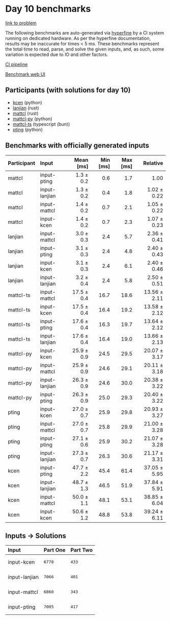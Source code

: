 # Day 10 benchmarks

[link to problem](https://adventofcode.com/2023/day/10)

The following benchmarks are auto-generated via
[hyperfine](https://github.com/sharkdp/hyperfine) by a CI system running on
dedicated hardware. As per the hyperfine documentation, results may be
inaccurate for times < 5 ms. These benchmarks represent the total time to read,
parse, and solve the given inputs, and, as such, some variation is expected due
to IO and other factors.

[CI pipeline](http://ci.papercode.net:8080/teams/main/pipelines/aoc2023)

[Benchmark web UI](https://aoc.ancalagon.black)


## Participants (with solutions for day 10)

- [kcen](https://github.com/kcen/aoc2023) (python)
- [lanjian](https://github.com/lanjian/aoc-2023) (rust)
- [mattcl](https://github.com/mattcl/aoc2023) (rust)
- [mattcl-py](https://github.com/mattcl/aoc2023-py) (python)
- [mattcl-ts](https://github.com/mattcl/aoc2023-js) (typescript (bun))
- [pting](https://github.com/pting/aoc2023) (python)


## Benchmarks with officially generated inputs

| Participant | Input | Mean [ms] | Min [ms] | Max [ms] | Relative |
|:---|:---|---:|---:|---:|---:|
| mattcl | input-pting | 1.3 ± 0.2 | 0.6 | 1.7 | 1.00 |
| mattcl | input-lanjian | 1.3 ± 0.2 | 0.4 | 1.8 | 1.02 ± 0.22 |
| mattcl | input-mattcl | 1.4 ± 0.2 | 0.7 | 2.1 | 1.05 ± 0.22 |
| mattcl | input-kcen | 1.4 ± 0.2 | 0.7 | 2.3 | 1.07 ± 0.23 |
| lanjian | input-mattcl | 3.0 ± 0.3 | 2.4 | 5.7 | 2.36 ± 0.41 |
| lanjian | input-pting | 3.1 ± 0.3 | 2.4 | 4.8 | 2.40 ± 0.43 |
| lanjian | input-kcen | 3.1 ± 0.3 | 2.4 | 6.1 | 2.40 ± 0.46 |
| lanjian | input-lanjian | 3.2 ± 0.4 | 2.4 | 5.8 | 2.50 ± 0.51 |
| mattcl-ts | input-mattcl | 17.5 ± 0.4 | 16.7 | 18.6 | 13.56 ± 2.11 |
| mattcl-ts | input-kcen | 17.5 ± 0.4 | 16.4 | 19.2 | 13.58 ± 2.12 |
| mattcl-ts | input-pting | 17.6 ± 0.4 | 16.3 | 19.7 | 13.64 ± 2.12 |
| mattcl-ts | input-lanjian | 17.6 ± 0.4 | 16.4 | 19.0 | 13.66 ± 2.13 |
| mattcl-py | input-kcen | 25.9 ± 0.9 | 24.5 | 29.5 | 20.07 ± 3.17 |
| mattcl-py | input-mattcl | 25.9 ± 0.9 | 24.6 | 29.1 | 20.11 ± 3.18 |
| mattcl-py | input-lanjian | 26.3 ± 0.9 | 24.6 | 30.0 | 20.38 ± 3.22 |
| mattcl-py | input-pting | 26.3 ± 0.9 | 25.0 | 29.3 | 20.40 ± 3.22 |
| pting | input-kcen | 27.0 ± 0.7 | 25.9 | 29.8 | 20.93 ± 3.27 |
| pting | input-mattcl | 27.0 ± 0.7 | 25.8 | 29.9 | 21.00 ± 3.28 |
| pting | input-pting | 27.1 ± 0.6 | 25.9 | 30.2 | 21.07 ± 3.28 |
| pting | input-lanjian | 27.3 ± 0.7 | 26.3 | 30.6 | 21.17 ± 3.31 |
| kcen | input-pting | 47.7 ± 2.2 | 45.4 | 61.4 | 37.05 ± 5.95 |
| kcen | input-lanjian | 48.7 ± 1.3 | 46.5 | 51.9 | 37.84 ± 5.91 |
| kcen | input-mattcl | 50.0 ± 1.1 | 48.1 | 53.1 | 38.85 ± 6.04 |
| kcen | input-kcen | 50.6 ± 1.2 | 48.8 | 53.8 | 39.24 ± 6.11 |


## Inputs -> Solutions

| Input | Part One | Part Two |
|:---|:---|:---|
|input-kcen|<pre>6778</pre>|<pre>433</pre>|
|input-lanjian|<pre>7066</pre>|<pre>401</pre>|
|input-mattcl|<pre>6860</pre>|<pre>343</pre>|
|input-pting|<pre>7005</pre>|<pre>417</pre>|